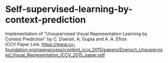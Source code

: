 # Self-supervised-learning-by-context-prediction
Implementation of "Unsupervised Visual Representation Learning by Context Prediction" by C. Doersh, A. Gupta and A. A. Efros  
ICCV Paper Link: https://www.cv-foundation.org/openaccess/content_iccv_2015/papers/Doersch_Unsupervised_Visual_Representation_ICCV_2015_paper.pdf

